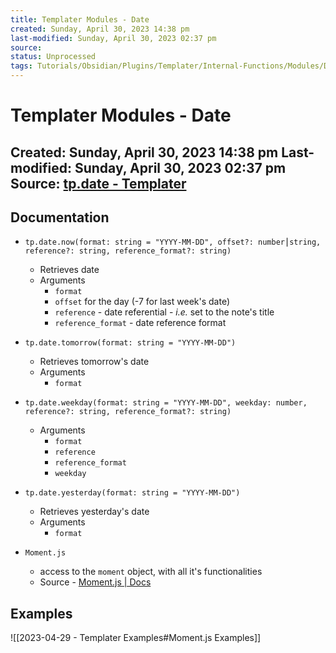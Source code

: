```yaml
---
title: Templater Modules - Date
created: Sunday, April 30, 2023 14:38 pm
last-modified: Sunday, April 30, 2023 02:37 pm
source: 
status: Unprocessed
tags: Tutorials/Obsidian/Plugins/Templater/Internal-Functions/Modules/Date
---
```


# Templater Modules - Date
Created: Sunday, April 30, 2023 14:38 pm
Last-modified: Sunday, April 30, 2023 02:37 pm
Source: [tp.date - Templater](https://silentvoid13.github.io/Templater/internal-functions/internal-modules/date-module.html)
---

## Documentation

* `tp.date.now(format: string = "YYYY-MM-DD", offset?: number⎮string, reference?: string, reference_format?: string)`
	* Retrieves date
	* Arguments
		* `format`
		* `offset` for the day (-7 for last week's date)
		* `reference` - date referential - *i.e.* set to the note's title
		* `reference_format` - date reference format

* `tp.date.tomorrow(format: string = "YYYY-MM-DD")`
	* Retrieves tomorrow's date
	* Arguments
		* `format`

* `tp.date.weekday(format: string = "YYYY-MM-DD", weekday: number, reference?: string, reference_format?: string)`
	* Arguments
		* `format`
		* `reference`
		* `reference_format`
		* `weekday`

* `tp.date.yesterday(format: string = "YYYY-MM-DD")`
	* Retrieves yesterday's date
	* Arguments
		* `format`

* `Moment.js`
	* access to the `moment` object,  with all it's functionalities
	* Source - [Moment.js | Docs](https://momentjs.com/docs/#/displaying/)

## Examples

![[2023-04-29 - Templater Examples#Moment.js Examples]]

